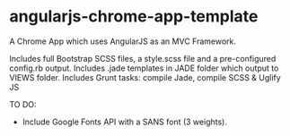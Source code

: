angularjs-chrome-app-template
=============================

A Chrome App which uses AngularJS as an MVC Framework.

Includes full Bootstrap SCSS files, a style.scss file and a pre-configured config.rb output.
Includes .jade templates in JADE folder which output to VIEWS folder.
Includes Grunt tasks: compile Jade, compile SCSS & Uglify JS

TO DO:
- Include Google Fonts API with a SANS font (3 weights).